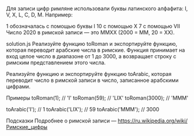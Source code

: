 Для записи цифр римляне использовали буквы латинского алфафита: I, V, X, L, C, D, M. Например:

1 обозначалась с помощью буквы I
10 с помощью Х
7 с помощью VII
Число 2020 в римской записи — это MMXX (2000 = MM, 20 = XX).

solution.js
Реализуйте функцию toRoman и экспортируйте функцию, которая переводит арабские числа в римские. Функция принимает на вход целое число в диапазоне от 1 до 3000, а возвращает строку с римским представлением этого числа.

Реализуйте функцию и экспортируйте функцию toArabic, которая переводит число в римской записи в число, записанное арабскими цифрами.

Примеры
toRoman(1);
// 'I'
toRoman(59);
// 'LIX'
toRoman(3000);
// 'MMM'

toArabic('I');
// 1
toArabic('LIX');
// 59
toArabic('MMM');
// 3000

Подсказки
Подробнее о римской записи — https://ru.wikipedia.org/wiki/Римские_цифры
